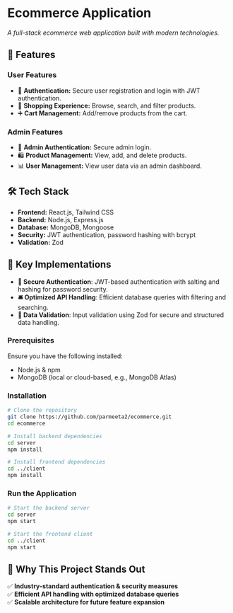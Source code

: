 # Ecommerce Application
  
*A full-stack ecommerce web application built with modern technologies.*

## 🚀 Features

### User Features
- 🔐 **Authentication:** Secure user registration and login with JWT authentication.
- 🛒 **Shopping Experience:** Browse, search, and filter products.
- ➕ **Cart Management:** Add/remove products from the cart.

### Admin Features
- 🔑 **Admin Authentication:** Secure admin login.
- 🛍️ **Product Management:** View, add, and delete products.
- 📊 **User Management:** View user data via an admin dashboard.

## 🛠️ Tech Stack
- **Frontend:** React.js, Tailwind CSS
- **Backend:** Node.js, Express.js
- **Database:** MongoDB, Mongoose
- **Security:** JWT authentication, password hashing with bcrypt
- **Validation:** Zod

## 🔑 Key Implementations
- **🔐 Secure Authentication**: JWT-based authentication with salting and hashing for password security.
- **🛎️ Optimized API Handling**: Efficient database queries with filtering and searching.
- **📜 Data Validation**: Input validation using Zod for secure and structured data handling.

### Prerequisites
Ensure you have the following installed:
- Node.js & npm
- MongoDB (local or cloud-based, e.g., MongoDB Atlas)

### Installation
```sh
# Clone the repository
git clone https://github.com/parmeeta2/ecommerce.git
cd ecommerce

# Install backend dependencies
cd server
npm install

# Install frontend dependencies
cd ../client
npm install
```

### Run the Application
```sh
# Start the backend server
cd server
npm start

# Start the frontend client
cd ../client
npm start
```

## 🌟 Why This Project Stands Out
✅ **Industry-standard authentication & security measures**  
✅ **Efficient API handling with optimized database queries**  
✅ **Scalable architecture for future feature expansion**




